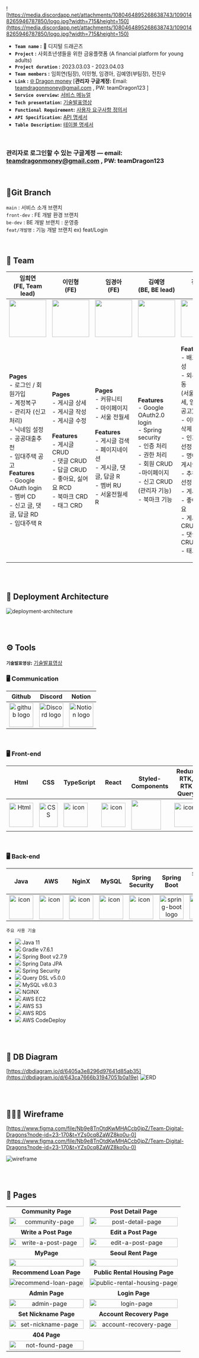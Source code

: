 ![https://media.discordapp.net/attachments/1080464895268638743/1090148265946787850/logo.jpg?width=715&height=150](https://media.discordapp.net/attachments/1080464895268638743/1090148265946787850/logo.jpg?width=715&height=150)

- **`Team name` :** 🐉 디지털 드래곤즈
- **`Project` :** 사회초년생들을 위한 금융플랫폼 (A financial platform for young adults)
- **`Project duration` :** 2023.03.03 - 2023.04.03
- **`Team members` :** 임희연(팀장), 이민형, 임경아, 김예영(부팀장), 전진우
- **`Link` :** [🌐 Dragon money](http://hp5234-dragonmoney-front.s3-website.ap-northeast-2.amazonaws.com/) [**관리자 구글계정:** Email: teamdragonmoney@gmail.com , PW: teamDragon123 ]
- **`Service overview`:** [서비스 메뉴얼](https://drive.google.com/file/d/1V81Ne7O3yjywpLxzzbASDNtgRxAh-_Mg/view?usp=sharing)
- **`Tech presentation`:** [기술발표영상](https://www.youtube.com/watch?v=WSenS382Kbs)
- **`Functional Requirement`:** [사용자 요구사항 정의서](https://docs.google.com/spreadsheets/d/1nr49L2OUG_jmOi0T24SNNtoj28_lDOy6M9Insm4-Lxg/edit#gid=0)
- **`API Specification`:** [API 명세서](https://drive.google.com/file/d/1kvp1tcQLoJIykf3k3vOgH9pT5Yg3RoeS/view?usp=sharing)
- **`Table Description`:** [테이블 명세서](https://docs.google.com/spreadsheets/d/185-GV2zxd4lKD7yzKfGMzDbHp3pVn0L5agz17aXf6VM/edit?usp=sharing)
<br/>

### 관리자로 로그인할 수 있는 구글계정 — email: teamdragonmoney@gmail.com , PW: teamDragon123

<br/>

## 🌲Git Branch

`main` : 서비스 소개 브랜치 </br>
`front-dev` : FE 개발 환경 브랜치 </br>
`be-dev` : BE 개발 브랜치 : 운영중 </br>
`feat/개발명` : 기능 개발 브랜치 ex) feat/Login  </br>

<br/>

## 🐉 Team

|                  임희연<br>(FE, Team lead)                   |                        이민형<br>(FE)                        |                        임경아<br>(FE)                        |                   김예영<br>(BE, BE lead)                    |                        전진우<br>(BE)                        |
| :----------------------------------------------------------: | :----------------------------------------------------------: | :----------------------------------------------------------: | :----------------------------------------------------------: | :----------------------------------------------------------: |
| <img src="https://cdn.discordapp.com/attachments/1090912771551539210/1090913577608679474/image.png" height="100" width="100"> | <img src="https://cdn.discordapp.com/attachments/793349137596284930/1097386861791559710/ae34bba849941470.jpeg?width=800&height=785" height="100" width="100"> | <img src="https://media.discordapp.net/attachments/1090912771551539210/1090912798348943460/image.png?width=870&height=842" height="100" width="100"> | <img src="https://media.discordapp.net/attachments/1090912771551539210/1090913004033421372/image.png?width=642&height=595" height="100" width="100"> | <img src="https://media.discordapp.net/attachments/1090912771551539210/1090912919249752124/image.png?width=817&height=810" height="100" width="100"> |
| <p align="left">**Pages**<br/>- 로그인 / 회원가입<br/>- 계정복구 <br />- 관리자 (신고처리)<br/>- 닉네임 설정<br/>- 공공대출추천<br/>- 임대주택 공고<br/>**Features**<br/>- Google OAuth login<br/>- 멤버 CD<br/>- 신고 글, 댓글, 답글 RD<br/>- 임대주택 R<br/></p> | <p align="left">**Pages**<br/>- 게시글 상세<br/>- 게시글 작성<br/>- 게시글 수정<br/></br>**Features**<br/>- 게시글 CRUD<br/>- 댓글 CRUD<br/>- 답글 CRUD<br/>- 좋아요, 싫어요 RCD<br/>- 북마크 CRD<br/>- 태그 CRD</p> | <p align="left">**Pages**<br/>- 커뮤니티<br/>- 마이페이지<br/>- 서울 전월세<br/><br/>**Features**<br/>- 게시글 검색<br/>- 페이지네이션<br/>- 게시글, 댓글, 답글 R<br/>- 멤버 RU<br/>- 서울전월세 R<br/><br/> </p> | <p align="left">**Features**<br/>- Google OAuth2.0 login<br/>- Spring security<br />- 인증 처리<br/>- 권한 처리<br/>- 회원 CRUD<br/>-마이페이지<br />- 신고 CRUD (관리자 기능)<br/>- 북마크 기능<br/></p> | <p align="left">**Features**<br/>- 배포환경 구성<br/>- 외부 api 연동 <br />(서울시 전월세, 임대주택 공고)<br/>- 이미지 추가, 삭제<br/>- 인기게시글 선정 및 추천<br/>- 명예의전당 게시글 선정<br/>- 추천 게시글 선정<br/>- 게시글 검색<br/>- 좋아요, 싫어요<br/>- 게시글 CRUD<br/>- 댓글, 답글 CRUD<br/>- 태그 CRUD<br/></p> |

<br/>

<br/>

## 📌 Deployment Architecture

![deployment-architecture](https://user-images.githubusercontent.com/62225840/229371321-26b0cffa-0743-4e76-a5cc-9dfa482db7b7.png)

<br/>

<br/>

## <span style=""> ⚙️ **Tools** </span>

**`기술발표영상`:** [기술발표영상](https://www.youtube.com/watch?v=WSenS382Kbs)

### 🖥 **Communication** </span>

|                            Github                            |                           Discord                            |                            Notion                            |
| :----------------------------------------------------------: | :----------------------------------------------------------: | :----------------------------------------------------------: |
| <img alt="github logo" src="https://techstack-generator.vercel.app/github-icon.svg" width="65" height="65"> | <img alt="Discord logo" src="https://assets-global.website-files.com/6257adef93867e50d84d30e2/62595384e89d1d54d704ece7_3437c10597c1526c3dbd98c737c2bcae.svg" height="65" width="65"> | <img alt="Notion logo" src="https://www.notion.so/cdn-cgi/image/format=auto,width=640,quality=100/front-static/shared/icons/notion-app-icon-3d.png" height="65" width="65"> |

<br/>

### 🖥 **Front-end** </span>

|                             Html                             |                             CSS                              |                          TypeScript                          |                            React                             |                    Styled-<br>Components                     |                  Redux, RTK,<br/>RTK Query                   |                           Prettier                           |                            esLint                            |                         React-Quill                          |
| :----------------------------------------------------------: | :----------------------------------------------------------: | :----------------------------------------------------------: | :----------------------------------------------------------: | :----------------------------------------------------------: | :----------------------------------------------------------: | :----------------------------------------------------------: | :----------------------------------------------------------: | :----------------------------------------------------------: |
| <div style="display: flex; align-items: flex-start;"><img alt="Html" src ="https://upload.wikimedia.org/wikipedia/commons/thumb/6/61/HTML5_logo_and_wordmark.svg/440px-HTML5_logo_and_wordmark.svg.png" width="65" height="65" /></div> | <div style="display: flex; align-items: flex-start;"><img src="https://user-images.githubusercontent.com/111227745/210204643-4c3d065c-59ec-481d-ac13-cea795730835.png" alt="CSS" width="50" height="65" /></div> | <div style="display: flex; align-items: flex-start;"><img src="https://techstack-generator.vercel.app/ts-icon.svg" alt="icon" width="65" height="65" /></div> | <div style="display: flex; align-items: flex-start;"><img src="https://techstack-generator.vercel.app/react-icon.svg" alt="icon" width="65" height="65" /></div> | <div style="display: flex; align-items: flex-start;"><img src="https://cdn.discordapp.com/attachments/1090912771551539210/1090916139426648095/styled-components.png" width="80" height="80" /></div> | <div style="display: flex; align-items: flex-start;"><img src="https://techstack-generator.vercel.app/redux-icon.svg" alt="icon" width="65" height="65" /></div> | <div style="display: flex; align-items: flex-start;"><img src="https://techstack-generator.vercel.app/prettier-icon.svg" alt="icon" width="65" height="65" /></div> | <div style="display: flex; align-items: flex-start;"><img src="https://techstack-generator.vercel.app/eslint-icon.svg" alt="icon" width="65" height="65" /></div> | <div style="display: flex; align-items: flex-start;"><img src="https://user-images.githubusercontent.com/81786662/210204172-8fc62516-4ee9-410d-859a-17a0da1e76f9.png" width="100" height="65"/></div> |

<br/>

### 🖥 **Back-end** </span>

|                             Java                             |                             AWS                              |                            NginX                             |                            MySQL                             |                       Spring Security                        |                        Spring<br>Boot                        | Spring Data<br>JPA                                           | Gradle                                                       | Query DSL                                                    |
| :----------------------------------------------------------: | :----------------------------------------------------------: | :----------------------------------------------------------: | :----------------------------------------------------------: | :----------------------------------------------------------: | :----------------------------------------------------------: | ------------------------------------------------------------ | ------------------------------------------------------------ | ------------------------------------------------------------ |
| <div style="display: flex; align-items: flex-start;"><img src="https://techstack-generator.vercel.app/java-icon.svg" alt="icon" width="65" height="65" /></div> | <div style="display: flex; align-items: flex-start;"><img src="https://techstack-generator.vercel.app/aws-icon.svg" alt="icon" width="65" height="65" /></div> | <div style="display: flex; align-items: flex-start;"><img src="https://img.icons8.com/color/48/null/nginx.png" alt="icon" width="65" height="65" /></div> | <div style="display: flex; align-items: flex-start;"><img src="https://techstack-generator.vercel.app/mysql-icon.svg" alt="icon" width="65" height="65" /></div> | <div style="display: flex; align-items: flex-start;"><img src="https://media.discordapp.net/attachments/1090258986688843897/1091283675410346044/spring-security-project.png?width=500&height=500" alt="icon" width="65" height="65" /></div> | <img alt="spring-boot logo" src="https://t1.daumcdn.net/cfile/tistory/27034D4F58E660F616" width="65" height="65" > | <div style="display: flex; align-items: flex-start;"><img src="https://cdn.discordapp.com/attachments/1080464895268638743/1090900997271994448/spring-data.png" alt="icon" width="65" height="65" /></div> | <div style="display: flex; align-items: flex-start;"><img src="https://media.discordapp.net/attachments/1090258986688843897/1091283978385903687/gradle-knowledge-graph-logo.png?width=640&height=640" alt="icon" width="65" height="65" /></div> | <div style="display: flex; align-items: flex-start;"><img src="https://pbs.twimg.com/profile_images/378800000264014940/da8da0c0e6dfbfc596f787ade49381a6_400x400.png" alt="icon" width="65" height="65" /></div> |

`주요 사용 기술` <br/>
- <img src="https://img.shields.io/badge/JAVA-007396?style=flat&logo=java&logoColor=white">  Java 11
- <img src="https://img.shields.io/badge/Gradle-바탕색?style=flat&logo=Gradle&logoColor=white"/>  Gradle v7.6.1
- <img src="https://img.shields.io/badge/Spring boot-바탕색?style=flat&logo=Spring boot&logoColor=white"/>  Spring Boot v2.7.9
- <img src="https://img.shields.io/badge/Spring Data JPA-바탕색?style=flat&logo=Spring&logoColor=white"/>  Spring Data JPA
- <img src="https://img.shields.io/badge/Spring Security-바탕색?style=flat&logo=Spring Security&logoColor=white"/>  Spring Security 
- <img src="https://img.shields.io/badge/Query DSL-527FFF?style=flat&logoColor=white"/> Query DSL v5.0.0
- <img src="https://img.shields.io/badge/MySQL-4479A1?style=flat&logo=MySQL&logoColor=white"/> MySQL v8.0.3
- <img src="https://img.shields.io/badge/ NGINX-009639?style=flat&logo=NGINX&logoColor=white"/> NGINX
- <img src="https://img.shields.io/badge/ AWS EC2-FF9900?style=flat&logo=Amazon EC2&logoColor=white"/> AWS EC2
- <img src="https://img.shields.io/badge/ AWS S3-FF6666?style=flat&logo=Amazon S3&logoColor=white"/> AWS S3
- <img src="https://img.shields.io/badge/ AWS RDS-527FFF?style=flat&logo=Amazon RDS&logoColor=white"/> AWS RDS
- <img src="https://img.shields.io/badge/ AWS CodeDeploy-527FFF?style=flat&logo=Amazon AWS&logoColor=white"/> AWS CodeDeploy

<br/>

<br/>

## 🔖 DB Diagram

[https://dbdiagram.io/d/6405a3e8296d97641d85ab35](https://dbdiagram.io/d/643ca7666b31947051b0a19e)
![ERD](https://file.notion.so/f/s/6ec9f259-12eb-4754-9638-d51f85c10568/Untitled.png?id=58b94878-b9ca-451a-b944-6d561da09dcc&table=block&spaceId=e8f6d927-addb-48f4-b722-9ec379b006fa&expirationTimestamp=1689069600000&signature=4PRVWSlkBMmHepAaa5z5PvDmrpo0O8k1PkYrWdM-hsM&downloadName=Untitled.png)


<br/>

<br/>

## 👩🏻‍🎨 Wireframe

[https://www.figma.com/file/Nb9e8TnOtdKwMHACcb0jpZ/Team-Digital-Dragons?node-id=23-170&t=YZs0cq8ZaWZ8ko0u-0](https://www.figma.com/file/Nb9e8TnOtdKwMHACcb0jpZ/Team-Digital-Dragons?node-id=23-170&t=YZs0cq8ZaWZ8ko0u-0)

![wireframe](https://user-images.githubusercontent.com/113220012/228159810-aaab3fbf-ad39-47e8-b505-f5b3fa5ea0a8.png)

<br/>

<br/>

## 🌟 Pages 

|                                                              |                                                              |
| :----------------------------------------------------------: | :----------------------------------------------------------: |
|                      **Community Page**                      |                     **Post Detail Page**                     |
| <img alt='community-page' width="100%" src="https://user-images.githubusercontent.com/113220012/233505768-81c13e87-6795-4da1-8c44-ad73b0f1b432.gif"/> | <img alt='post-detail-page' width="100%" src="https://user-images.githubusercontent.com/113220012/233506567-62bf3629-07f0-4a4d-aaa0-b714a5af5c72.gif"/> |
|                    **Write a Post Page**                     |                     **Edit a Post Page**                     |
| <img alt='write-a-post-page' width="100%" src="https://user-images.githubusercontent.com/113220012/233506893-a79cdd97-a4ae-4657-b0da-9fd70956237e.gif"/> | <img alt='edit-a-post-page' width="100%" src="https://user-images.githubusercontent.com/113220012/229969627-67dbaa3c-e81b-4848-8e8b-2e10e07e31bc.png"/> |
|                          **MyPage**                          |                     **Seoul Rent Page**                      |
| <img width="100%" src="https://user-images.githubusercontent.com/113220012/233507561-4cf7ed34-d3d0-456f-a65b-f3a038ec55ec.gif"/> | <img width="100%" src="https://user-images.githubusercontent.com/113220012/233507728-96eba023-208e-4001-bb59-3a210f9950d4.gif"/> |
|                   **Recommend Loan Page**                    |                **Public Rental Housing Page**                |
| <img alt='recommend-loan-page' width="100%" src="https://user-images.githubusercontent.com/113220012/233507982-70479083-b027-4137-a074-532eca28908b.gif"/> | <img alt='public-rental-housing-page' width="100%" src="https://user-images.githubusercontent.com/113220012/233508325-1199c9f3-3624-4df7-9bb3-4a3e56145c1b.gif"/> |
|                        **Admin Page**                        |                        **Login Page**                        |
| <img alt='admin-page' width="100%" src="https://user-images.githubusercontent.com/113220012/233508548-18492b8f-de37-4928-aab8-5461db41d13b.gif"/> | <img alt='login-page' width="100%" src="https://user-images.githubusercontent.com/113220012/229968705-b09612bf-68fd-4cac-bc14-141cd5a1105c.png"/> |
|                    **Set Nickname Page**                     |                  **Account Recovery Page**                   |
| <img alt='set-nickname-page' width="100%" src="https://user-images.githubusercontent.com/113220012/229969958-3a3d9bce-19c6-4676-82a8-566cbf4f3b2e.png"/> | <img alt='account-recovery-page' width="100%" src="https://user-images.githubusercontent.com/113220012/229968765-57979b99-f3a3-43a2-9d27-6f52b109add0.png"/> |
|                         **404 Page**                         |                                                              |
| <img alt='not-found-page' width="100%" src="https://user-images.githubusercontent.com/113220012/229968811-31aa8d7e-c0ab-4688-be0d-df525927f33a.png"/> |                                                              |

<br/>
<br/>
